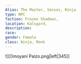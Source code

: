 ```yaml
---
Alias: The Master, Sensei, Ninja
type: NPC 
faction: Frozen Shadows,
location: Kalsgard,
description:  
race: 
gender: Female
class: Ninja, Monk 
---
```

![[Omoyani Paizo.png|left|345]]